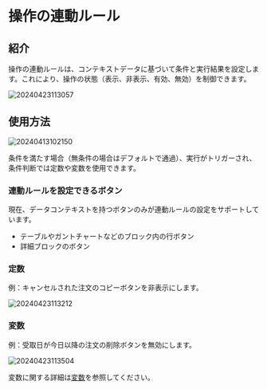 # 操作の連動ルール

## 紹介

操作の連動ルールは、コンテキストデータに基づいて条件と実行結果を設定します。これにより、操作の状態（表示、非表示、有効、無効）を制御できます。

![20240423113057](https://static-docs.nocobase.com/20240423113057.png)

## 使用方法

![20240413102150](https://static-docs.nocobase.com/20240413102150.png)

条件を満たす場合（無条件の場合はデフォルトで通過）、実行がトリガーされ、条件判断では定数や変数を使用できます。

### 連動ルールを設定できるボタン

現在、データコンテキストを持つボタンのみが連動ルールの設定をサポートしています。

- テーブルやガントチャートなどのブロック内の行ボタン
- 詳細ブロックのボタン

### 定数

例：キャンセルされた注文のコピーボタンを非表示にします。

![20240423113212](https://static-docs.nocobase.com/20240423113212.png)

### 変数

例：受取日が今日以降の注文の削除ボタンを無効にします。

![20240423113504](https://static-docs.nocobase.com/20240423113504.png)

変数に関する詳細は[変数](/handbook/ui/variables)を参照してください。

